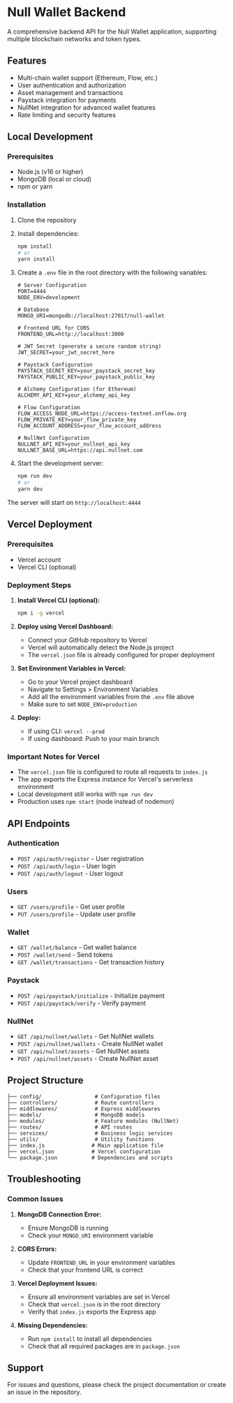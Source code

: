 # Null Wallet Backend

A comprehensive backend API for the Null Wallet application, supporting multiple blockchain networks and token types.

## Features

- Multi-chain wallet support (Ethereum, Flow, etc.)
- User authentication and authorization
- Asset management and transactions
- Paystack integration for payments
- NullNet integration for advanced wallet features
- Rate limiting and security features

## Local Development

### Prerequisites

- Node.js (v16 or higher)
- MongoDB (local or cloud)
- npm or yarn

### Installation

1. Clone the repository
2. Install dependencies:
   ```bash
   npm install
   # or
   yarn install
   ```

3. Create a `.env` file in the root directory with the following variables:
   ```env
   # Server Configuration
   PORT=4444
   NODE_ENV=development

   # Database
   MONGO_URI=mongodb://localhost:27017/null-wallet

   # Frontend URL for CORS
   FRONTEND_URL=http://localhost:3000

   # JWT Secret (generate a secure random string)
   JWT_SECRET=your_jwt_secret_here

   # Paystack Configuration
   PAYSTACK_SECRET_KEY=your_paystack_secret_key
   PAYSTACK_PUBLIC_KEY=your_paystack_public_key

   # Alchemy Configuration (for Ethereum)
   ALCHEMY_API_KEY=your_alchemy_api_key

   # Flow Configuration
   FLOW_ACCESS_NODE_URL=https://access-testnet.onflow.org
   FLOW_PRIVATE_KEY=your_flow_private_key
   FLOW_ACCOUNT_ADDRESS=your_flow_account_address

   # NullNet Configuration
   NULLNET_API_KEY=your_nullnet_api_key
   NULLNET_BASE_URL=https://api.nullnet.com
   ```

4. Start the development server:
   ```bash
   npm run dev
   # or
   yarn dev
   ```

The server will start on `http://localhost:4444`

## Vercel Deployment

### Prerequisites

- Vercel account
- Vercel CLI (optional)

### Deployment Steps

1. **Install Vercel CLI (optional):**
   ```bash
   npm i -g vercel
   ```

2. **Deploy using Vercel Dashboard:**
   - Connect your GitHub repository to Vercel
   - Vercel will automatically detect the Node.js project
   - The `vercel.json` file is already configured for proper deployment

3. **Set Environment Variables in Vercel:**
   - Go to your Vercel project dashboard
   - Navigate to Settings > Environment Variables
   - Add all the environment variables from the `.env` file above
   - Make sure to set `NODE_ENV=production`

4. **Deploy:**
   - If using CLI: `vercel --prod`
   - If using dashboard: Push to your main branch

### Important Notes for Vercel

- The `vercel.json` file is configured to route all requests to `index.js`
- The app exports the Express instance for Vercel's serverless environment
- Local development still works with `npm run dev`
- Production uses `npm start` (node instead of nodemon)

## API Endpoints

### Authentication
- `POST /api/auth/register` - User registration
- `POST /api/auth/login` - User login
- `POST /api/auth/logout` - User logout

### Users
- `GET /users/profile` - Get user profile
- `PUT /users/profile` - Update user profile

### Wallet
- `GET /wallet/balance` - Get wallet balance
- `POST /wallet/send` - Send tokens
- `GET /wallet/transactions` - Get transaction history

### Paystack
- `POST /api/paystack/initialize` - Initialize payment
- `POST /api/paystack/verify` - Verify payment

### NullNet
- `GET /api/nullnet/wallets` - Get NullNet wallets
- `POST /api/nullnet/wallets` - Create NullNet wallet
- `GET /api/nullnet/assets` - Get NullNet assets
- `POST /api/nullnet/assets` - Create NullNet asset

## Project Structure

```
├── config/                 # Configuration files
├── controllers/            # Route controllers
├── middlewares/            # Express middlewares
├── models/                 # MongoDB models
├── modules/                # Feature modules (NullNet)
├── routes/                 # API routes
├── services/               # Business logic services
├── utils/                  # Utility functions
├── index.js               # Main application file
├── vercel.json            # Vercel configuration
└── package.json           # Dependencies and scripts
```

## Troubleshooting

### Common Issues

1. **MongoDB Connection Error:**
   - Ensure MongoDB is running
   - Check your `MONGO_URI` environment variable

2. **CORS Errors:**
   - Update `FRONTEND_URL` in your environment variables
   - Check that your frontend URL is correct

3. **Vercel Deployment Issues:**
   - Ensure all environment variables are set in Vercel
   - Check that `vercel.json` is in the root directory
   - Verify that `index.js` exports the Express app

4. **Missing Dependencies:**
   - Run `npm install` to install all dependencies
   - Check that all required packages are in `package.json`

## Support

For issues and questions, please check the project documentation or create an issue in the repository. 